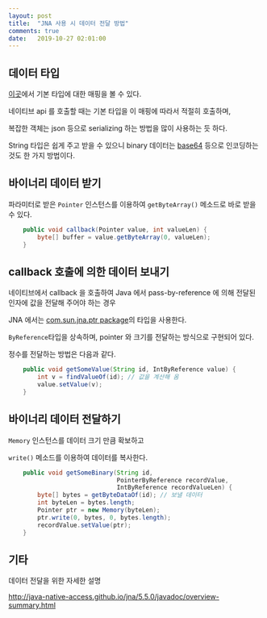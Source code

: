 ```yaml
---
layout: post
title:  "JNA 사용 시 데이터 전달 방법"
comments: true
date:   2019-10-27 02:01:00
---
```


## 데이터 타입

[이곳](https://github.com/java-native-access/jna/blob/master/www/Mappings.md)에서 기본 타입에 대한 매핑을 볼 수 있다.

네이티브 api 를 호출할 때는 기본 타입을 이 매핑에 따라서 적절히 호출하며,

복잡한 객체는 json 등으로 serializing 하는 방법을 많이 사용하는 듯 하다.

String 타입은 쉽게 주고 받을 수 있으니 binary 데이터는 [base64](https://en.wikipedia.org/wiki/Base64) 등으로 인코딩하는 것도 한 가지 방법이다.


## 바이너리 데이터 받기


파라미터로 받은 `Pointer` 인스턴스를 이용하여 `getByteArray()` 메소드로 바로 받을 수 있다.

```java
    public void callback(Pointer value, int valueLen) {
        byte[] buffer = value.getByteArray(0, valueLen);
    }
```

## callback 호출에 의한 데이터 보내기

네이티브에서 callback 을 호출하여 Java 에서 pass-by-reference 에 의해 전달된 인자에 값을 전달해 주어야 하는 경우

JNA 에서는 [com.sun.jna.ptr package](https://github.com/java-native-access/jna/tree/master/src/com/sun/jna/ptr)의 타입을 사용한다.

`ByReference`타입을 상속하며, pointer 와 크기를 전달하는 방식으로 구현되어 있다.

정수를 전달하는 방법은 다음과 같다.

```java
    public void getSomeValue(String id, IntByReference value) {
        int v = findValueOf(id); // 값을 계산해 옴
        value.setValue(v);
    }
```

## 바이너리 데이터 전달하기

`Memory` 인스턴스를 데이터 크기 만큼 확보하고

`write()` 메소드를 이용하여 데이터를 복사한다.

```java
    public void getSomeBinary(String id,
                              PointerByReference recordValue,
                              IntByReference recordValueLen) {
        byte[] bytes = getByteDataOf(id); // 보낼 데이터 
        int byteLen = bytes.length;
        Pointer ptr = new Memory(byteLen);
        ptr.write(0, bytes, 0, bytes.length);
        recordValue.setValue(ptr);
    }
```



## 기타

데이터 전달을 위한 자세한 설명

http://java-native-access.github.io/jna/5.5.0/javadoc/overview-summary.html
